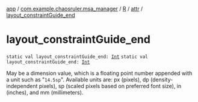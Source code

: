[app](../../../index.md) / [com.example.chaosruler.msa_manager](../../index.md) / [R](../index.md) / [attr](index.md) / [layout_constraintGuide_end](.)

# layout_constraintGuide_end

`static val layout_constraintGuide_end: `[`Int`](https://kotlinlang.org/api/latest/jvm/stdlib/kotlin/-int/index.html)
`static val layout_constraintGuide_end: `[`Int`](https://kotlinlang.org/api/latest/jvm/stdlib/kotlin/-int/index.html)

May be a dimension value, which is a floating point number appended with a unit such as "`14.5sp`". Available units are: px (pixels), dp (density-independent pixels), sp (scaled pixels based on preferred font size), in (inches), and mm (millimeters).

